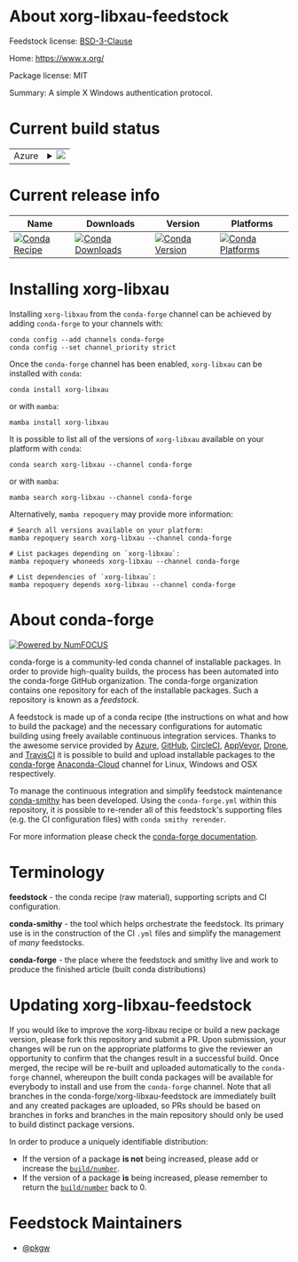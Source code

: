 About xorg-libxau-feedstock
===========================

Feedstock license: [BSD-3-Clause](https://github.com/conda-forge/xorg-libxau-feedstock/blob/main/LICENSE.txt)

Home: https://www.x.org/

Package license: MIT

Summary: A simple X Windows authentication protocol.

Current build status
====================


<table>
    
  <tr>
    <td>Azure</td>
    <td>
      <details>
        <summary>
          <a href="https://dev.azure.com/conda-forge/feedstock-builds/_build/latest?definitionId=2182&branchName=main">
            <img src="https://dev.azure.com/conda-forge/feedstock-builds/_apis/build/status/xorg-libxau-feedstock?branchName=main">
          </a>
        </summary>
        <table>
          <thead><tr><th>Variant</th><th>Status</th></tr></thead>
          <tbody><tr>
              <td>linux_64</td>
              <td>
                <a href="https://dev.azure.com/conda-forge/feedstock-builds/_build/latest?definitionId=2182&branchName=main">
                  <img src="https://dev.azure.com/conda-forge/feedstock-builds/_apis/build/status/xorg-libxau-feedstock?branchName=main&jobName=linux&configuration=linux%20linux_64_" alt="variant">
                </a>
              </td>
            </tr><tr>
              <td>linux_aarch64</td>
              <td>
                <a href="https://dev.azure.com/conda-forge/feedstock-builds/_build/latest?definitionId=2182&branchName=main">
                  <img src="https://dev.azure.com/conda-forge/feedstock-builds/_apis/build/status/xorg-libxau-feedstock?branchName=main&jobName=linux&configuration=linux%20linux_aarch64_" alt="variant">
                </a>
              </td>
            </tr><tr>
              <td>linux_ppc64le</td>
              <td>
                <a href="https://dev.azure.com/conda-forge/feedstock-builds/_build/latest?definitionId=2182&branchName=main">
                  <img src="https://dev.azure.com/conda-forge/feedstock-builds/_apis/build/status/xorg-libxau-feedstock?branchName=main&jobName=linux&configuration=linux%20linux_ppc64le_" alt="variant">
                </a>
              </td>
            </tr><tr>
              <td>osx_64</td>
              <td>
                <a href="https://dev.azure.com/conda-forge/feedstock-builds/_build/latest?definitionId=2182&branchName=main">
                  <img src="https://dev.azure.com/conda-forge/feedstock-builds/_apis/build/status/xorg-libxau-feedstock?branchName=main&jobName=osx&configuration=osx%20osx_64_" alt="variant">
                </a>
              </td>
            </tr><tr>
              <td>osx_arm64</td>
              <td>
                <a href="https://dev.azure.com/conda-forge/feedstock-builds/_build/latest?definitionId=2182&branchName=main">
                  <img src="https://dev.azure.com/conda-forge/feedstock-builds/_apis/build/status/xorg-libxau-feedstock?branchName=main&jobName=osx&configuration=osx%20osx_arm64_" alt="variant">
                </a>
              </td>
            </tr><tr>
              <td>win_64</td>
              <td>
                <a href="https://dev.azure.com/conda-forge/feedstock-builds/_build/latest?definitionId=2182&branchName=main">
                  <img src="https://dev.azure.com/conda-forge/feedstock-builds/_apis/build/status/xorg-libxau-feedstock?branchName=main&jobName=win&configuration=win%20win_64_" alt="variant">
                </a>
              </td>
            </tr>
          </tbody>
        </table>
      </details>
    </td>
  </tr>
</table>

Current release info
====================

| Name | Downloads | Version | Platforms |
| --- | --- | --- | --- |
| [![Conda Recipe](https://img.shields.io/badge/recipe-xorg--libxau-green.svg)](https://anaconda.org/conda-forge/xorg-libxau) | [![Conda Downloads](https://img.shields.io/conda/dn/conda-forge/xorg-libxau.svg)](https://anaconda.org/conda-forge/xorg-libxau) | [![Conda Version](https://img.shields.io/conda/vn/conda-forge/xorg-libxau.svg)](https://anaconda.org/conda-forge/xorg-libxau) | [![Conda Platforms](https://img.shields.io/conda/pn/conda-forge/xorg-libxau.svg)](https://anaconda.org/conda-forge/xorg-libxau) |

Installing xorg-libxau
======================

Installing `xorg-libxau` from the `conda-forge` channel can be achieved by adding `conda-forge` to your channels with:

```
conda config --add channels conda-forge
conda config --set channel_priority strict
```

Once the `conda-forge` channel has been enabled, `xorg-libxau` can be installed with `conda`:

```
conda install xorg-libxau
```

or with `mamba`:

```
mamba install xorg-libxau
```

It is possible to list all of the versions of `xorg-libxau` available on your platform with `conda`:

```
conda search xorg-libxau --channel conda-forge
```

or with `mamba`:

```
mamba search xorg-libxau --channel conda-forge
```

Alternatively, `mamba repoquery` may provide more information:

```
# Search all versions available on your platform:
mamba repoquery search xorg-libxau --channel conda-forge

# List packages depending on `xorg-libxau`:
mamba repoquery whoneeds xorg-libxau --channel conda-forge

# List dependencies of `xorg-libxau`:
mamba repoquery depends xorg-libxau --channel conda-forge
```


About conda-forge
=================

[![Powered by
NumFOCUS](https://img.shields.io/badge/powered%20by-NumFOCUS-orange.svg?style=flat&colorA=E1523D&colorB=007D8A)](https://numfocus.org)

conda-forge is a community-led conda channel of installable packages.
In order to provide high-quality builds, the process has been automated into the
conda-forge GitHub organization. The conda-forge organization contains one repository
for each of the installable packages. Such a repository is known as a *feedstock*.

A feedstock is made up of a conda recipe (the instructions on what and how to build
the package) and the necessary configurations for automatic building using freely
available continuous integration services. Thanks to the awesome service provided by
[Azure](https://azure.microsoft.com/en-us/services/devops/), [GitHub](https://github.com/),
[CircleCI](https://circleci.com/), [AppVeyor](https://www.appveyor.com/),
[Drone](https://cloud.drone.io/welcome), and [TravisCI](https://travis-ci.com/)
it is possible to build and upload installable packages to the
[conda-forge](https://anaconda.org/conda-forge) [Anaconda-Cloud](https://anaconda.org/)
channel for Linux, Windows and OSX respectively.

To manage the continuous integration and simplify feedstock maintenance
[conda-smithy](https://github.com/conda-forge/conda-smithy) has been developed.
Using the ``conda-forge.yml`` within this repository, it is possible to re-render all of
this feedstock's supporting files (e.g. the CI configuration files) with ``conda smithy rerender``.

For more information please check the [conda-forge documentation](https://conda-forge.org/docs/).

Terminology
===========

**feedstock** - the conda recipe (raw material), supporting scripts and CI configuration.

**conda-smithy** - the tool which helps orchestrate the feedstock.
                   Its primary use is in the construction of the CI ``.yml`` files
                   and simplify the management of *many* feedstocks.

**conda-forge** - the place where the feedstock and smithy live and work to
                  produce the finished article (built conda distributions)


Updating xorg-libxau-feedstock
==============================

If you would like to improve the xorg-libxau recipe or build a new
package version, please fork this repository and submit a PR. Upon submission,
your changes will be run on the appropriate platforms to give the reviewer an
opportunity to confirm that the changes result in a successful build. Once
merged, the recipe will be re-built and uploaded automatically to the
`conda-forge` channel, whereupon the built conda packages will be available for
everybody to install and use from the `conda-forge` channel.
Note that all branches in the conda-forge/xorg-libxau-feedstock are
immediately built and any created packages are uploaded, so PRs should be based
on branches in forks and branches in the main repository should only be used to
build distinct package versions.

In order to produce a uniquely identifiable distribution:
 * If the version of a package **is not** being increased, please add or increase
   the [``build/number``](https://docs.conda.io/projects/conda-build/en/latest/resources/define-metadata.html#build-number-and-string).
 * If the version of a package **is** being increased, please remember to return
   the [``build/number``](https://docs.conda.io/projects/conda-build/en/latest/resources/define-metadata.html#build-number-and-string)
   back to 0.

Feedstock Maintainers
=====================

* [@pkgw](https://github.com/pkgw/)

